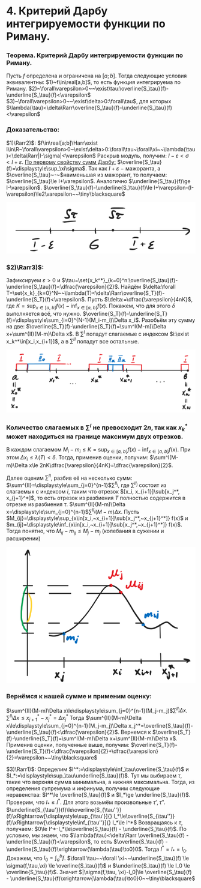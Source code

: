 # 4. Критерий Дарбу интегрируемости функции по Риману.

### Теорема. Критерий Дарбу интегрируемости функции по Риману.
Пусть $f$ определена и ограничена на $[a;b]$.
Тогда следующие условия эквивалентны:
$1)~f\in\real[a,b]$, то есть функция интегрируема по Риману.
$2)~\forall\varepsilon>0~~\exist\tau:\overline{S_\tau}(f)-\underline{S_\tau}(f)<\varepsilon$
$3)~\forall\varepsilon>0~~\exist\delta>0:\forall\tau$, для которых $\lambda(\tau)<\delta\Rarr\overline{S_\tau}(f)-\underline{S_\tau}(f)<\varepsilon$

### Доказательство:
$1)\Rarr2)$:
$f\in\real[a;b]\Harr\exist I\in\R~\forall\varepsilon>0~\exist\delta>0:\forall\tau~\forall\xi~~\lambda(\tau)<\delta\Rarr|I-\sigma|<\varepsilon$
Раскрыв модуль, получим: $I-\varepsilon<\sigma<I+\varepsilon$.
[По первому свойству сумм Дарбу:](sem2/notes/analysis/colloquium/3.md) $\overline{S_\tau}(f)=\displaystyle\sup_\xi\sigma$.
Так как $I+\varepsilon~-~$мажоранта, а $\overline{S_\tau}~-~$наименьшая из мажорант, то получаем: $\overline{S_\tau}\le I+\varepsilon$. Аналогично $\underline{S_\tau}(f)\ge I-\varepsilon$.
$\overline{S_\tau}(f)-\underline{S_\tau}(f)\le I+\varepsilon-(I-\varepsilon)\le2\varepsilon~~\tiny\blacksquare$

![Untitled](sem2/notes/analysis/notes/13-02-24/Untitled%206.png)

### $2)\Rarr3)$:
Зафиксируем $\varepsilon>0$ и $\tau=\set{x_k^*}_{k=0}^n:\overline{S_\tau}(f)-\underline{S_\tau}(f)<\dfrac{\varepsilon}{2}$.
Найдём $\delta:\forall T=\set{x_k}_{k=0}^N~~\lambda(T)<\delta\Rarr\overline{S_T}(f)-\underline{S_T}(f)<\varepsilon$.
Пусть $\delta:=\dfrac{\varepsilon}{4nK}$, где $K=\displaystyle\sup_{x\in[a,~b]} f(x) - \inf_{x\in[a,~b]} f(x)$.
Покажем, что для этого $\delta$ выполняется всё, что нужно.
$\overline{S_T}(f)-\underline{S_T}(f)=\displaystyle\sum_{i=0}^{N-1}(M_i-m_i)\Delta x_i$.
Разобьём эту сумму на две:
$\overline{S_T}(f)-\underline{S_T}(f)=\sum^I(M-m)\Delta x+\sum^{II}(M-m)\Delta x$.
В $\sum^I$ попадут слагаемые с индексом $i:\exist x_k^*\in[x_i,x_{i+1}]$, а в $\sum^{II}$ попадут все остальные.

![Untitled](sem2/notes/analysis/notes/13-02-24/Untitled%207.png)

### Количество слагаемых в $\sum^I$ не превосходит $2n$, так как $x_k^*$ может находиться на границе максимум двух отрезков.
В каждом слагаемом $M_i-m_i\le K=\displaystyle\sup_{x\in[a,~b]} f(x) - \inf_{x\in[a,~b]} f(x)$.
При этом $\Delta x_i\le\lambda(T)<\delta$. Тогда, применив оценки, получим:
$\sum^I(M-m)\Delta x\le 2nK\dfrac{\varepsilon}{4nK}=\dfrac{\varepsilon}{2}$.

Далее оценим $\sum^{II}$, разбив её на несколько сумм:
$\sum^{II}=\displaystyle\sum_{j=0}^{n-1}$$\sum^{II_j}$, где $\sum^{II_j}$ состоит из слагаемых с индексом $i$, таким что отрезок $[x_i, x_{i+1}]\sub[x_j^*, x_{j+1}^*]$, то есть отрезок из разбиения $T$ полностью содержится в отрезке из разбиения $\tau$.
$\sum^{II}(M-m)\Delta x=\displaystyle\sum_{j=0}^{n-1}$$\sum^{II_j}(M-m)\Delta x$.
Пусть $M_{ij}=\displaystyle\sup_{x\in[x_i,~x_{i+1}]\sub[x_j^*,~x_{j+1}^*]} f(x)$ и $m_{ij}=\displaystyle\inf_{x\in[x_i,~x_{i+1}]\sub[x_j^*,~x_{j+1}^*]} f(x)$.
Тогда понятно, что $M_{ij}-m_{ij}\le M_j-m_j$ (колебания в сужении и расширении)

![Untitled](sem2/notes/analysis/notes/13-02-24/Untitled%208.png)

### Вернёмся к нашей сумме и применим оценку:
$\sum^{II}(M-m)\Delta x\le\displaystyle\sum_{j=0}^{n-1}(M_j-m_j)$$\sum^{II_j}\Delta x$.
$\sum^{II_j}\Delta x\le x_{j+1}^*-x_j^*=\Delta x_j^*$
Тогда $\sum^{II}(M-m)\Delta x\le\displaystyle\sum_{j=0}^{n-1}(M_j-m_j)\Delta x_j^*=\overline{S_\tau}(f)-\underline{S_\tau}(f)<\dfrac{\varepsilon}{2}$.
Вернемся к $\overline{S_T}(f)-\underline{S_T}(f)=\sum^I(M-m)\Delta x+\sum^{II}(M-m)\Delta x$.
Применив оценки, полученные выше, получим:
$\overline{S_T}(f)-\underline{S_T}(f)<\dfrac{\varepsilon}{2}+\dfrac{\varepsilon}{2}=\varepsilon~~\tiny\blacksquare$

$3)\Rarr1)$:
Определим $I^*:=\displaystyle\inf_\tau\overline{S_\tau}(f)$ и $I_*:=\displaystyle\sup_\tau\underline{S_\tau}(f)$.
Тут мы выбираем $\tau$, такие что верхняя сумма минимальна, а нижняя максимальна. Тогда, из определения супремума и инфинума, получим следующие неравенства: $I^*\le \overline{S_\tau}(f)$ и $I_*\ge \underline{S_\tau}(f)$.
Проверим, что $I_*\le I^*$. Для этого возьмём произвольные $\tau', \tau''$.
$\underline{S_{\tau'}}(f)\le\overline{S_{\tau''}}(f)\xRightarrow[\displaystyle\sup_{\tau'}]{} I_*\le\overline{S_{\tau''}}(f)\xRightarrow[\displaystyle\inf_{\tau''}]{} I_*\le I^*$
Возвращаясь к $\tau$, получаем: $0\le I^*-I_*\le\overline{S_\tau}(f) - \underline{S_\tau}(f)$.
По условию, мы знаем, что $\lambda(\tau)<\delta\Rarr \overline{S_\tau}(f) - \underline{S_\tau}(f)<\varepsilon$,
то есть $\overline{S_\tau}(f) - \underline{S_\tau}(f)\xrightarrow{\lambda(\tau)\to0}0$.
Тогда $I^*=I_*=I_0$. Докажем, что $\displaystyle I_0=\int_a^bf$.
$\forall \tau~~\forall \xi~~\underline{S_\tau}(f) \le \sigma(f,\tau,\xi) \le \overline{S_\tau}(f)$ и $\underline{S_\tau}(f) \le I_0 \le \overline{S_\tau}(f)$.
Значит $|\sigma(f,\tau, \xi)-I_0|\le \overline{S_\tau}(f) - \underline{S_\tau}(f)\xrightarrow{\lambda(\tau)\to0}0~~\tiny\blacksquare$